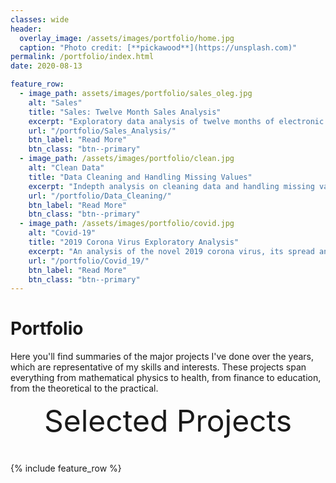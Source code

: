 ```yaml
---
classes: wide
header:
  overlay_image: /assets/images/portfolio/home.jpg
  caption: "Photo credit: [**pickawood**](https://unsplash.com)"
permalink: /portfolio/index.html
date: 2020-08-13

feature_row:
  - image_path: assets/images/portfolio/sales_oleg.jpg
    alt: "Sales"
    title: "Sales: Twelve Month Sales Analysis"
    excerpt: "Exploratory data analysis of twelve months of electronic sales"
    url: "/portfolio/Sales_Analysis/"
    btn_label: "Read More"
    btn_class: "btn--primary"
  - image_path: /assets/images/portfolio/clean.jpg
    alt: "Clean Data"
    title: "Data Cleaning and Handling Missing Values"
    excerpt: "Indepth analysis on cleaning data and handling missing values ."
    url: "/portfolio/Data_Cleaning/"
    btn_label: "Read More"
    btn_class: "btn--primary"
  - image_path: /assets/images/portfolio/covid.jpg
    alt: "Covid-19"
    title: "2019 Corona Virus Exploratory Analysis"
    excerpt: "An analysis of the novel 2019 corona virus, its spread and effects."
    url: "/portfolio/Covid_19/"
    btn_label: "Read More"
    btn_class: "btn--primary"
---
```


# Portfolio

Here you'll find summaries of the major projects I've done over the years, which
are representative of my skills and interests. These projects span everything
from mathematical physics to health, from finance to education, from
the theoretical to the practical.



<div style="margin-bottom:1cm" align="center"><font size="55">Selected Projects</font></div>

{% include feature_row %}

<!------------------------------- FOOTER --------------------------------->

[1]: /assets/docs/resume.pdf

[2]: mailto:peter@pwills.com
